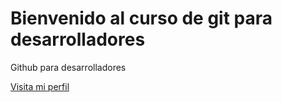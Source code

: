 # Bienvenido al curso de git para desarrolladores

Github para desarrolladores

[Visita mi perfil](http://facebook.com)
